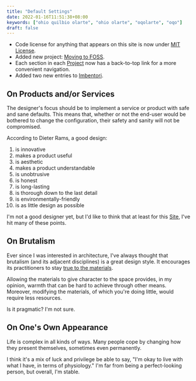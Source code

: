 ```yaml
---
title: "Default Settings"
date: 2022-01-16T11:51:38+08:00
keywords: ["ohio quilbio olarte", "ohio olarte", "oqolarte", "oqo"]
draft: false
---
```

- Code license for anything that appears on this site is now under
  [MIT License](/LICENSE.txt).
- Added new project: [Moving to FOSS](/foss.md).
- Each section in each [Project](/project) now has a back-to-top link for a more
  convenient navigation.
- Added two new entries to [Imbentori](/imbentori).

## On Products and/or Services

The designer's focus should be to implement a service or product with safe and sane defaults.
This means that, whether or not the end-user would be bothered to change the
configuration,
their safety and sanity will not be compromised.

According to Dieter Rams, a good design:
1. is innovative
1. makes a product useful
1. is aesthetic
1. makes a product understandable
1. is unobtrusive
1. is honest
1. is long-lasting
1. is thorough down to the last detail
1. is environmentally-friendly
1. is as little design as possible

I'm not a good designer yet, but I'd like to think that at least for this [Site](/site),
I've hit many of these points.

## On Brutalism

Ever since I was interested in architecture,
I've always thought that brutalism (and its adjacent disciplines)
is a great design style.
It encourages its practitioners to stay [true to the
materials](https://en.wikipedia.org/wiki/Truth_to_materials).

Allowing the materials to give character to the space provides,
in my opinion, warmth that can be hard to achieve through other means.
Moreover, modifying the materials,
of which you're doing little, would require less resources.

Is it pragmatic?
I'm not sure.

## On One's Own Appearance
Life is complex in all kinds of ways.
Many people cope by changing how they present themselves, sometimes
even permanently.

I think it's a mix of luck and privilege be able to say, "I'm okay to live with what I have,
in terms of physiology."
I'm far from being a perfect-looking person, but overall, I'm stable.
